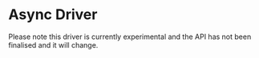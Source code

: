 Async Driver
=============

Please note this driver is currently experimental and the API has not been finalised and it will change.
